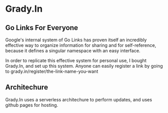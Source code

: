 # Grady.In

## Go Links For Everyone

Google's internal system of Go Links has proven itself an incredibly effective way to organize information for sharing and for self-reference, because it defines a singular namespace with an easy interface.

In order to replicate this effective system for personal use, I bought Grady.In, and set up this system.  Anyone can easily register a link by going to grady.in/register/the-link-name-you-want

## Architechure

Grady.In uses a serverless architechure to perform updates, and uses github pages for hosting.  
